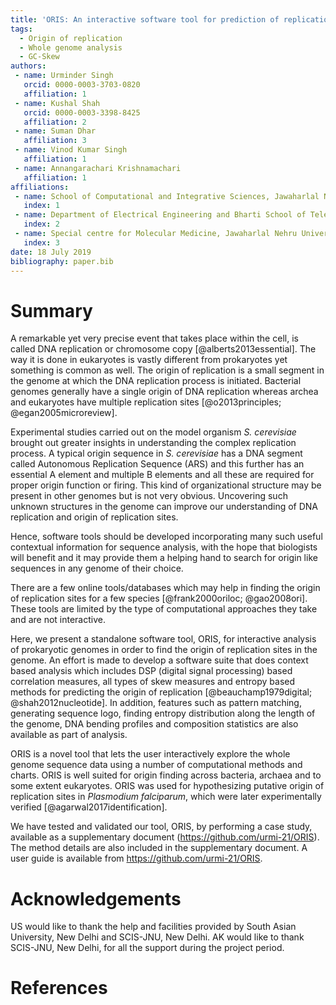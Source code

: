 ```yaml
---
title: 'ORIS: An interactive software tool for prediction of replication origin in prokaryotic genomes'
tags:
  - Origin of replication
  - Whole genome analysis
  - GC-Skew
authors:
 - name: Urminder Singh
   orcid: 0000-0003-3703-0820
   affiliation: 1
 - name: Kushal Shah
   orcid: 0000-0003-3398-8425
   affiliation: 2
 - name: Suman Dhar
   affiliation: 3
 - name: Vinod Kumar Singh
   affiliation: 1
 - name: Annangarachari Krishnamachari
   affiliation: 1
affiliations:
 - name: School of Computational and Integrative Sciences, Jawaharlal Nehru University, New Delhi, India
   index: 1
 - name: Department of Electrical Engineering and Bharti School of Telecommunication Technology and Management, IIT Delhi, India
   index: 2
 - name: Special centre for Molecular Medicine, Jawaharlal Nehru University, New Delhi, India
   index: 3
date: 18 July 2019
bibliography: paper.bib
---
```


# Summary

A remarkable yet very precise event that takes place within the cell, is called DNA replication or chromosome copy [@alberts2013essential].
The way it is done in eukaryotes is vastly different from prokaryotes yet something is common as well. The origin of replication is a small segment in the genome at which the DNA replication process is initiated. Bacterial genomes generally have a single origin of DNA replication whereas archea and eukaryotes have multiple replication sites [@o2013principles; @egan2005microreview].

Experimental studies carried out on the model organism *S. cerevisiae* brought out greater insights in understanding the complex replication process. A typical origin sequence in *S. cerevisiae* has a DNA segment called Autonomous Replication Sequence (ARS) and this further has an essential A element and multiple B elements and all these are required for proper origin function or firing. This kind of organizational structure may be present in other genomes but is not very obvious. Uncovering such unknown structures in the genome can improve our understanding of DNA replication and origin of replication sites.

Hence, software tools should be developed incorporating many such useful contextual information for sequence analysis, with the hope that biologists will benefit and it may provide them a helping hand to search for origin like sequences in any genome of their choice. 

There are a few online tools/databases which may help in finding the origin of replication sites for a few species [@frank2000oriloc; @gao2008ori]. These tools are limited by the type of computational approaches they take and are not interactive.

Here, we present a standalone software tool, ORIS, for interactive analysis of prokaryotic genomes in order to find the origin of replication sites in the genome.
An effort is made to develop a software suite that does context based analysis which includes DSP (digital signal processing) based correlation measures, all types of skew measures and entropy based methods for predicting the origin of replication [@beauchamp1979digital; @shah2012nucleotide].
In addition, features such as pattern matching, generating sequence logo, finding entropy distribution along the length of the genome, DNA bending profiles and composition statistics are also available as part of analysis. 

ORIS is a novel tool that lets the user interactively explore the whole genome sequence data using a number of computational methods and charts. ORIS is well suited for origin finding across bacteria, archaea and to some extent eukaryotes. ORIS was used for hypothesizing putative origin of replication sites in *Plasmodium falciparum*, which were later experimentally verified [@agarwal2017identification].

We have tested and validated our tool, ORIS, by performing a case study, available as a supplementary document (https://github.com/urmi-21/ORIS). The method details are also included in the supplementary document. A user guide is available from https://github.com/urmi-21/ORIS.


# Acknowledgements
US would like to thank the help and facilities provided by South Asian
University, New Delhi and SCIS-JNU, New Delhi. AK would like to thank SCIS-JNU, New Delhi,
for all the support during the project period.

# References
